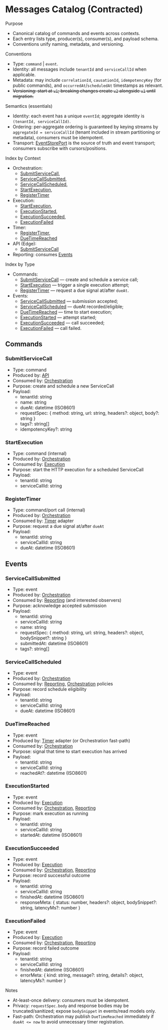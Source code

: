 # Messages Catalog (Contracted)

Purpose

- Canonical catalog of commands and events across contexts.
- Each entry lists type, producer(s), consumer(s), and payload schema.
- Conventions unify naming, metadata, and versioning.

Conventions

- Type: `command` | `event`.
- Identity: all messages include `tenantId` and `serviceCallId` when applicable.
- Metadata: may include `correlationId`, `causationId`, `idempotencyKey` (for public commands), and `occurredAt`/`scheduledAt` timestamps as relevant.
- ~~Versioning: start at `v1`; breaking changes create `v2` alongside `v1` until migration.~~

Semantics (essentials)

- Identity: each event has a unique `eventId`; aggregate identity is `(tenantId, serviceCallId)`.
- Ordering: per-aggregate ordering is guaranteed by keying streams by `aggregateId = serviceCallId` (tenant included in stream partitioning or metadata), consumers must be idempotent.
- Transport: [EventStorePort] is the source of truth and event transport; consumers subscribe with cursors/positions.

Index by Context

- Orchestration:
  - [SubmitServiceCall],
  - [ServiceCallSubmitted],
  - [ServiceCallScheduled],
  - [StartExecution],
  - [RegisterTimer]
- Execution:
  - [StartExecution],
  - [ExecutionStarted],
  - [ExecutionSucceeded],
  - [ExecutionFailed]
- Timer:
  - [RegisterTimer],
  - [DueTimeReached]
- API (Edge):
  - [SubmitServiceCall]
- Reporting: consumes [Events]

Index by Type

- Commands:
  - [SubmitServiceCall] — create and schedule a service call;
  - [StartExecution] — trigger a single execution attempt;
  - [RegisterTimer] — request a due signal at/after `dueAt`.
- Events:
  - [ServiceCallSubmitted] — submission accepted;
  - [ServiceCallScheduled] — dueAt recorded/eligible;
  - [DueTimeReached] — time to start execution;
  - [ExecutionStarted] — attempt started;
  - [ExecutionSucceeded] — call succeeded;
  - [ExecutionFailed] — call failed.

## Commands

### SubmitServiceCall

- Type: command
- Produced by: [API]
- Consumed by: [Orchestration]
- Purpose: create and schedule a new ServiceCall
- Payload:
  - tenantId: string
  - name: string
  - dueAt: datetime (ISO8601)
  - requestSpec: { method: string, url: string, headers?: object, body?: string }
  - tags?: string[]
  - idempotencyKey?: string

### StartExecution

- Type: command (internal)
- Produced by: [Orchestration]
- Consumed by: [Execution]
- Purpose: start the HTTP execution for a scheduled ServiceCall
- Payload:
  - tenantId: string
  - serviceCallId: string

### RegisterTimer

- Type: command/port call (internal)
- Produced by: [Orchestration]
- Consumed by: [Timer] adapter
- Purpose: request a due signal at/after `dueAt`
- Payload:
  - tenantId: string
  - serviceCallId: string
  - dueAt: datetime (ISO8601)

## Events

### ServiceCallSubmitted

- Type: event
- Produced by: [Orchestration]
- Consumed by: [Reporting] (and interested observers)
- Purpose: acknowledge accepted submission
- Payload:
  - tenantId: string
  - serviceCallId: string
  - name: string
  - requestSpec: { method: string, url: string, headers?: object, bodySnippet?: string }
  - submittedAt: datetime (ISO8601)
  - tags?: string[]

### ServiceCallScheduled

- Type: event
- Produced by: [Orchestration]
- Consumed by: [Reporting], [Orchestration] policies
- Purpose: record schedule eligibility
- Payload:
  - tenantId: string
  - serviceCallId: string
  - dueAt: datetime (ISO8601)

### DueTimeReached

- Type: event
- Produced by: [Timer] adapter (or Orchestration fast-path)
- Consumed by: [Orchestration]
- Purpose: signal that time to start execution has arrived
- Payload:
  - tenantId: string
  - serviceCallId: string
  - reachedAt?: datetime (ISO8601)

### ExecutionStarted

- Type: event
- Produced by: [Execution]
- Consumed by: [Orchestration], [Reporting]
- Purpose: mark execution as running
- Payload:
  - tenantId: string
  - serviceCallId: string
  - startedAt: datetime (ISO8601)

### ExecutionSucceeded

- Type: event
- Produced by: [Execution]
- Consumed by: [Orchestration], [Reporting]
- Purpose: record successful outcome
- Payload:
  - tenantId: string
  - serviceCallId: string
  - finishedAt: datetime (ISO8601)
  - responseMeta: { status: number, headers?: object, bodySnippet?: string, latencyMs?: number }

### ExecutionFailed

- Type: event
- Produced by: [Execution]
- Consumed by: [Orchestration], [Reporting]
- Purpose: record failed outcome
- Payload:
  - tenantId: string
  - serviceCallId: string
  - finishedAt: datetime (ISO8601)
  - errorMeta: { kind: string, message?: string, details?: object, latencyMs?: number }

Notes

- At-least-once delivery: consumers must be idempotent.
- Privacy: `requestSpec.body` and response bodies may be truncated/sanitized; expose `bodySnippet` in events/read models only.
- Fast-path: Orchestration may publish `DueTimeReached` immediately if `dueAt <= now` to avoid unnecessary timer registration.

[Events]: #events

<!-- Events / Commands -->

[SubmitServiceCall]: #submitservicecall
[ServiceCallSubmitted]: #servicecallsubmitted
[ServiceCallScheduled]: #servicecallscheduled
[StartExecution]: #startexecution
[RegisterTimer]: #registertimer
[ExecutionStarted]: #executionstarted
[ExecutionSucceeded]: #executionsucceeded
[ExecutionFailed]: #executionfailed
[DueTimeReached]: #duetimereached

<!-- Bounded Context -->

[Execution]: ./contexts/execution.md
[Orchestration]: ./contexts/orchestration.md
[Reporting]: ./contexts/reporting.md
[Timer]: ./contexts/timer.md
[API]: ./contexts/api.md

<!-- Ports -->

[EventStorePort]: ./ports.md#eventstoreport
